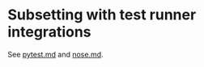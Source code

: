 # Subsetting with test runner integrations

See [pytest.md](../../../resources/integrations/pytest.md "mention") and [nose.md](../../../resources/integrations/nose.md "mention").
